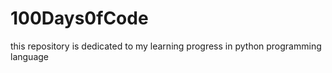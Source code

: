# 100Days0fCode
this repository is dedicated to my learning progress in python programming language
